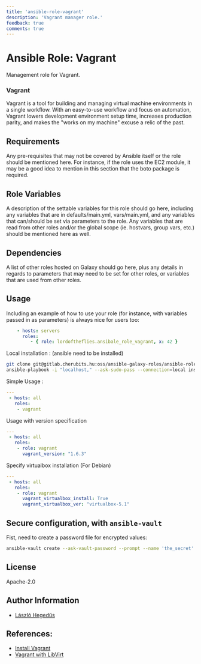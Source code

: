 ```yaml
---
title: 'ansible-role-vagrant'
description: 'Vagrant manager role.'
feedback: true
comments: true
---
```


# Ansible Role: Vagrant

Management role for Vagrant.

### Vagrant

Vagrant is a tool for building and managing virtual machine environments in a single workflow. With an easy-to-use workflow and focus on automation, Vagrant lowers development environment setup time, increases production parity, and makes the "works on my machine" excuse a relic of the past.

## Requirements

Any pre-requisites that may not be covered by Ansible itself or the role should be mentioned here. For instance, if the role uses the EC2 module, it may be a good idea to mention in this section that the boto package is required.

## Role Variables

A description of the settable variables for this role should go here, including any variables that are in defaults/main.yml, vars/main.yml, and any variables that can/should be set via parameters to the role. Any variables that are read from other roles and/or the global scope (ie. hostvars, group vars, etc.) should be mentioned here as well.

## Dependencies

A list of other roles hosted on Galaxy should go here, plus any details in regards to parameters that may need to be set for other roles, or variables that are used from other roles.

## Usage

Including an example of how to use your role (for instance, with variables passed in as parameters) is always nice for users too:

```yml
    - hosts: servers
      roles:
         - { role: lordoftheflies.ansibale_role_vagrant, x: 42 }
```

Local installation : (ansible need to be installed)

```bash
git clone git@gitlab.cherubits.hu:oss/ansible-galaxy-roles/ansible-role-vagrant.git
ansible-playbook -i "localhost," --ask-sudo-pass --connection=local installation.yml
```

Simple Usage :
```yml
---
 - hosts: all
   roles:
    - vagrant
```

Usage with version specification
```yml
---
 - hosts: all
   roles:
    - role: vagrant
      vagrant_version: "1.6.3"
```

Specify virtualbox installation (For Debian)
```yml
---
 - hosts: all
   roles:
    - role: vagrant
      vagrant_virtualbox_install: True
      vagrant_virtualbox_ver: "virtualbox-5.1"
```

## Secure configuration, with `ansible-vault`

Fist, need to create a password file for encrypted values:

```bash
ansible-vault create --ask-vault-password --prompt --name 'the_secret' '.ansible.vault' 

```

## License

Apache-2.0

## Author Information

* [László Hegedűs](mailto:laszlo.hegedus@cherubits.hu)

## References:

* [Install Vagrant](https://computingforgeeks.com/install-latest-vagrant-on-ubuntu-debian-kali-linux/)
* [Vagrant with LibVirt](https://computingforgeeks.com/using-vagrant-with-libvirt-on-linux/)
